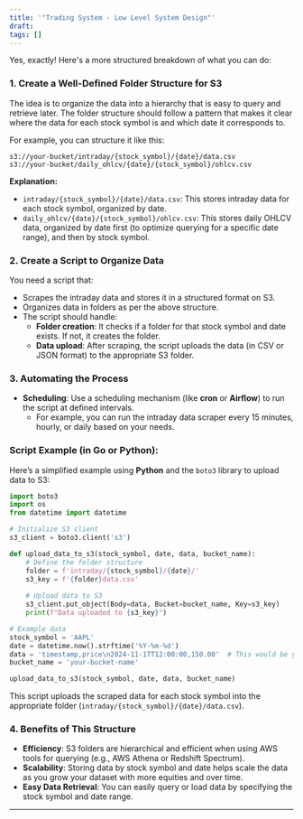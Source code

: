 ```yaml
---
title: '"Trading System - Low Level System Design"'
draft: 
tags: []
---
```

Yes, exactly! Here's a more structured breakdown of what you can do:

### **1. Create a Well-Defined Folder Structure for S3**
The idea is to organize the data into a hierarchy that is easy to query and retrieve later. The folder structure should follow a pattern that makes it clear where the data for each stock symbol is and which date it corresponds to.

For example, you can structure it like this:
```
s3://your-bucket/intraday/{stock_symbol}/{date}/data.csv
s3://your-bucket/daily_ohlcv/{date}/{stock_symbol}/ohlcv.csv
```

**Explanation:**
- `intraday/{stock_symbol}/{date}/data.csv`: This stores intraday data for each stock symbol, organized by date.
- `daily_ohlcv/{date}/{stock_symbol}/ohlcv.csv`: This stores daily OHLCV data, organized by date first (to optimize querying for a specific date range), and then by stock symbol.

### **2. Create a Script to Organize Data**
You need a script that:
- Scrapes the intraday data and stores it in a structured format on S3.
- Organizes data in folders as per the above structure.
- The script should handle:
  - **Folder creation**: It checks if a folder for that stock symbol and date exists. If not, it creates the folder.
  - **Data upload**: After scraping, the script uploads the data (in CSV or JSON format) to the appropriate S3 folder.

### **3. Automating the Process**
- **Scheduling**: Use a scheduling mechanism (like **cron** or **Airflow**) to run the script at defined intervals.
    - For example, you can run the intraday data scraper every 15 minutes, hourly, or daily based on your needs.
  
### **Script Example** (in Go or Python):
Here’s a simplified example using **Python** and the `boto3` library to upload data to S3:

```python
import boto3
import os
from datetime import datetime

# Initialize S3 client
s3_client = boto3.client('s3')

def upload_data_to_s3(stock_symbol, date, data, bucket_name):
    # Define the folder structure
    folder = f'intraday/{stock_symbol}/{date}/'
    s3_key = f'{folder}data.csv'
    
    # Upload data to S3
    s3_client.put_object(Body=data, Bucket=bucket_name, Key=s3_key)
    print(f"Data uploaded to {s3_key}")

# Example data
stock_symbol = 'AAPL'
date = datetime.now().strftime('%Y-%m-%d')
data = 'timestamp,price\n2024-11-17T12:00:00,150.00'  # This would be your scraped data
bucket_name = 'your-bucket-name'

upload_data_to_s3(stock_symbol, date, data, bucket_name)
```

This script uploads the scraped data for each stock symbol into the appropriate folder (`intraday/{stock_symbol}/{date}/data.csv`).

### **4. Benefits of This Structure**
- **Efficiency**: S3 folders are hierarchical and efficient when using AWS tools for querying (e.g., AWS Athena or Redshift Spectrum).
- **Scalability**: Storing data by stock symbol and date helps scale the data as you grow your dataset with more equities and over time.
- **Easy Data Retrieval**: You can easily query or load data by specifying the stock symbol and date range.

---
